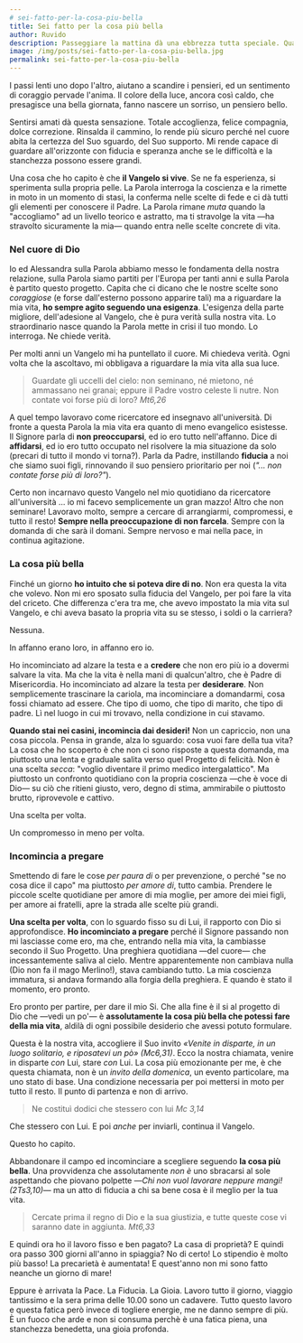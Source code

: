 ```yaml
---
# sei-fatto-per-la-cosa-piu-bella
title: Sei fatto per la cosa più bella
author: Ruvido
description: Passeggiare la mattina dà una ebbrezza tutta speciale. Quando è presto, la fragranza dell'aria è ancora quella dell'alba, fresca, pulita, che sa di qualcosa di bello e di pulito.
image: /img/posts/sei-fatto-per-la-cosa-piu-bella.jpg
permalink: sei-fatto-per-la-cosa-piu-bella
---
```


I passi lenti uno dopo l'altro, aiutano a scandire i pensieri, ed un sentimento di coraggio pervade l'anima. Il colore della luce, ancora così caldo, che presagisce una bella giornata, fanno nascere un sorriso, un pensiero bello.

Sentirsi amati dà questa sensazione. Totale accoglienza, felice compagnia, dolce correzione. Rinsalda il cammino, lo rende più sicuro perché nel cuore abita la certezza del Suo sguardo, del Suo supporto. Mi rende capace di guardare all'orizzonte con fiducia e speranza anche se le difficoltà e la stanchezza possono essere grandi.

Una cosa che ho capito è che **il Vangelo si vive**. Se ne fa esperienza, si sperimenta sulla propria pelle. La Parola interroga la coscienza e la rimette in moto in un momento di stasi, la conferma nelle scelte di fede e ci dà tutti gli elementi per conoscere il Padre. La Parola rimane _muta_ quando la "accogliamo" ad un livello teorico e astratto, ma ti stravolge la vita —ha stravolto sicuramente la mia— quando entra nelle scelte concrete di vita.

### Nel cuore di Dio

Io ed Alessandra sulla Parola abbiamo messo le fondamenta della nostra relazione, sulla Parola siamo partiti per l'Europa per tanti anni e sulla Parola è partito questo progetto. Capita che ci dicano che le nostre scelte sono _coraggiose_ (e forse dall'esterno possono apparire tali) ma a riguardare la mia vita, **ho sempre agito seguendo una esigenza**. L'esigenza della parte migliore, dell'adesione al Vangelo, che è pura verità sulla nostra vita. Lo straordinario nasce quando la Parola mette in crisi il tuo mondo. Lo interroga. Ne chiede verità.

Per molti anni un Vangelo mi ha puntellato il cuore. Mi chiedeva verità. Ogni volta che la ascoltavo, mi obbligava a riguardare la mia vita alla sua luce.

>Guardate gli uccelli del cielo: non seminano, né mietono, né ammassano nei granai; eppure il Padre vostro celeste li nutre. Non contate voi forse più di loro? <cite>Mt6,26</cite>

A quel tempo lavoravo come ricercatore ed insegnavo all'università. Di fronte a questa Parola la mia vita era quanto di meno evangelico esistesse. Il Signore parla di **non preoccuparsi**, ed io ero tutto nell'affanno. Dice di **affidarsi**, ed io ero tutto occupato nel risolvere la mia situazione da solo (precari di tutto il mondo vi torna?). Parla da Padre, instillando **fiducia** a noi che siamo suoi figli, rinnovando il suo pensiero prioritario per noi (_"... non contate forse più di loro?"_).

Certo non incarnavo questo Vangelo nel mio quotidiano da ricercatore all'università ... io mi facevo semplicemente un gran mazzo! Altro che non seminare! Lavoravo molto, sempre a cercare di arrangiarmi, compromessi, e tutto il resto! **Sempre nella preoccupazione di non farcela**. Sempre con la domanda di che sarà il domani. Sempre nervoso e mai nella pace, in continua agitazione.

### La cosa più bella

Finché un giorno **ho intuito che si poteva dire di no**. Non era questa la vita che volevo. Non mi ero sposato sulla fiducia del Vangelo, per poi fare la vita del criceto. Che differenza c'era tra me, che avevo impostato la mia vita sul Vangelo, e chi aveva basato la propria vita su se stesso, i soldi o la carriera?

Nessuna.

In affanno erano loro, in affanno ero io.

Ho incominciato ad alzare la testa e a **credere** che non ero più io a dovermi salvare la vita. Ma che la vita è nella mani di qualcun'altro, che è Padre di Misericordia. Ho incominciato ad alzare la testa per **desiderare**. Non semplicemente trascinare la cariola, ma incominciare a domandarmi, cosa fossi chiamato ad essere. Che tipo di uomo, che tipo di marito, che tipo di padre. Lì nel luogo in cui mi trovavo, nella condizione in cui stavamo.

**Quando stai nei casini, incomincia dai desideri!** Non un capriccio, non una cosa piccola. Pensa in grande, alza lo sguardo: cosa vuoi fare della tua vita? La cosa che ho scoperto è che non ci sono risposte a questa domanda, ma piuttosto una lenta e graduale salita verso quel Progetto di felicità. Non è una scelta _secca_: "voglio diventare il primo medico intergalattico". Ma piuttosto un confronto quotidiano con la propria coscienza —che è voce di Dio— su ciò che ritieni giusto, vero, degno di stima, ammirabile o piuttosto brutto, riprovevole e cattivo.

Una scelta per volta.

Un compromesso in meno per volta.

### Incomincia a pregare

Smettendo di fare le cose _per paura di_ o per prevenzione, o perché "se no cosa dice il capo" ma piuttosto _per amore di_, tutto cambia. Prendere le piccole scelte quotidiane per amore di mia moglie, per amore dei miei figli, per amore ai fratelli, apre la strada alle scelte più grandi.

**Una scelta per volta**, con lo sguardo fisso su di Lui, il rapporto con Dio si approfondisce. **Ho incominciato a pregare** perché il Signore passando non mi lasciasse come ero, ma che, entrando nella mia vita, la cambiasse secondo il Suo Progetto. Una preghiera quotidiana —del cuore— che incessantemente saliva al cielo. Mentre apparentemente non cambiava nulla (Dio non fa il mago Merlino!), stava cambiando tutto. La mia coscienza immatura, si andava formando alla forgia della preghiera. E quando è stato il momento, ero pronto.

Ero pronto per partire, per dare il mio Si. Che alla fine è il si al progetto di Dio che —vedi un po'— è **assolutamente la cosa più bella che potessi fare della mia vita**, aldilà di ogni possibile desiderio che avessi potuto formulare.

Questa è la nostra vita, accogliere il Suo invito _«Venite in disparte, in un luogo solitario, e riposatevi un pò» (Mc6,31)_. Ecco la nostra chiamata, venire in disparte _con_ Lui, stare _con_ Lui. La cosa più emozionante per me, è che questa chiamata, non è un _invito della domenica_, un evento particolare, ma uno stato di base. Una condizione necessaria per poi mettersi in moto per tutto il resto. Il punto di partenza e non di arrivo.

> Ne costituì dodici che stessero con lui <cite>Mc 3,14</cite>

Che stessero con Lui. E poi _anche_ per inviarli, continua il Vangelo.

Questo ho capito.

Abbandonare il campo ed incominciare a scegliere seguendo **la cosa più bella**. Una provvidenza che assolutamente _non è_ uno sbracarsi al sole aspettando che piovano polpette —_Chi non vuol lavorare neppure mangi! (2Ts3,10)_— ma un atto di fiducia a chi sa bene cosa è il meglio per la tua vita.

>  Cercate prima il regno di Dio e la sua giustizia, e tutte queste cose vi saranno date in aggiunta. <cite>Mt6,33</cite>

E quindi ora ho il lavoro fisso e ben pagato? La casa di proprietà? E quindi ora passo 300 giorni all'anno in spiaggia? No di certo! Lo stipendio è molto più basso! La precarietà è aumentata! E quest'anno non mi sono fatto neanche un giorno di mare!

Eppure è arrivata la Pace. La Fiducia. La Gioia. Lavoro tutto il giorno, viaggio tantissimo e la sera prima delle 10.00 sono un cadavere. Tutto questo lavoro e questa fatica però invece di togliere energie, me ne danno sempre di più. È un fuoco che arde e non si consuma perchè è una fatica piena, una stanchezza benedetta, una gioia profonda.
